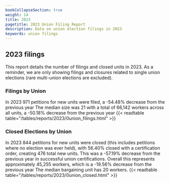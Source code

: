 ```yaml
---
bookCollapseSection: true
weight: 14
title: 2023
pagetitle: 2023 Union Filing Report
description: Data on union election filings in 2023
keywords: union filings
---
```


## 2023 filings

This report details the number of filings and closed units in 2023. As a reminder, we are only showing filings and closures related to single union elections (rare multi-union elections are excluded).

### Filings by Union
In 2023 971 petitions for new units were filed, a -54.48% decrease from the previous year The median size was 21 with a total of 66,142 workers across all units, a -50.18% decrease from the previous year
{{< readtable table="/tables/reports/2023/0union_filings.html" >}}

### Closed Elections by Union
In 2023 844 petitions for new units were closed (this includes petitions where no election was ever held), with 56.40% closed with a certification order, creating 476 total new units. This was a -57.19% decrease from the previous year in successful union certifications. Overall this represents approximately 45,255 workers, which is a -19.56% decrease from the previous year The median bargaining unit has 20 workers.
{{< readtable table="/tables/reports/2023/0union_closed.html" >}}
